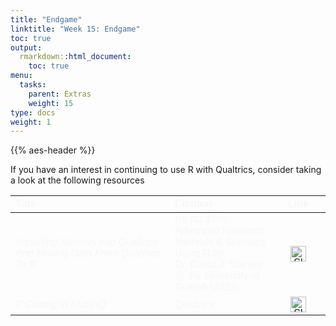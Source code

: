 ```yaml
---
title: "Endgame"
linktitle: "Week 15: Endgame"
toc: true
output:
  rmarkdown::html_document:
    toc: true
menu:
  tasks:
    parent: Extras
    weight: 15
type: docs
weight: 1
---
```


<script src="/rmarkdown-libs/kePrint/kePrint.js"></script>

<link href="/rmarkdown-libs/lightable/lightable.css" rel="stylesheet" />

{{% aes-header %}}

If you have an interest in continuing to use R with Qualtrics, consider taking a look at the following resources

<center>
<table class=" lightable-paper" style="font-family: &quot;Arial Narrow&quot;, arial, helvetica, sans-serif; width: auto !important; margin-left: auto; margin-right: auto;">
<thead>
<tr>
<th style="text-align:left;color: #f7f7f7 !important;background-color: transparent !important;vertical-align: middle !important;">
Title
</th>
<th style="text-align:left;color: #f7f7f7 !important;background-color: transparent !important;vertical-align: middle !important;">
Citation
</th>
<th style="text-align:center;color: #f7f7f7 !important;background-color: transparent !important;vertical-align: middle !important;">
Link
</th>
</tr>
</thead>
<tbody>
<tr>
<td style="text-align:left;width: 40em; color: #f7f7f7 !important;background-color: transparent !important;vertical-align: middle !important;">
<i>Importing Surveys Into Qualtrics And Moving Data From Qualtrics To R</i>
</td>
<td style="text-align:left;width: 20em; color: #f7f7f7 !important;background-color: transparent !important;vertical-align: middle !important;">
PSYC 4780: Advanced Research Methods & Statistics Using R by Dr. David J. Stanley @ the University of Guelph (2022)
</td>
<td style="text-align:center;width: 10em; color: #f7f7f7 !important;background-color: transparent !important;vertical-align: middle !important;">
<a href="https://dstanley4.github.io/psyc4780bookdown/qualtrics.html#qualtrics-data-to-r" target="_blank"><img src="/logos/webpage-ico.png" alt="Slack icon" width="25px"></a>
</td>
</tr>
<tr>
<td style="text-align:left;width: 40em; color: #f7f7f7 !important;background-color: transparent !important;vertical-align: middle !important;">
<i>R Coding in Stats iQ</i>
</td>
<td style="text-align:left;width: 20em; color: #f7f7f7 !important;background-color: transparent !important;vertical-align: middle !important;">
Qualtrics
</td>
<td style="text-align:center;width: 10em; color: #f7f7f7 !important;background-color: transparent !important;vertical-align: middle !important;">
<a href="https://www.qualtrics.com/support/stats-iq/analyses/r-coding-in-stats-iq/" target="_blank"><img src="/logos/webpage-ico.png" alt="Slack icon" width="25px"></a>
</td>
</tr>
</tbody>
</table>
</center>
